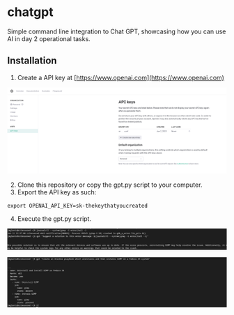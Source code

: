 # chatgpt
Simple command line integration to Chat GPT, showcasing how you can use AI in day 2 operational tasks.

## Installation

1. Create a API key at [https://www.openai.com](https://www.openai.com)

![Creation of API key](chatgpt.png?raw=true "Title")

2. Clone this repository or copy the gpt.py script to your computer.
3. Export the API key as such:
```
export OPENAI_API_KEY=sk-thekeythatyoucreated
```
4. Execute the gpt.py script.

![Example of usage](chatgptusage.png?raw=true "Title")

![Example of usage](chatgptusage2.png?raw=true "Title")
